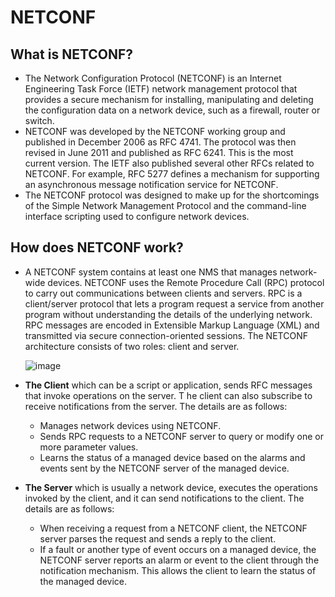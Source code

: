 # NETCONF
## What is NETCONF?
* The Network Configuration Protocol (NETCONF) is an Internet Engineering Task Force (IETF) network management protocol that provides a secure mechanism for installing,
manipulating and deleting the configuration data on a network device, such as a firewall, router or switch.
* NETCONF was developed by the NETCONF working group and published in December 2006 as RFC 4741. The protocol was then revised in June 2011 and published as RFC 6241. This is the most current version.
The IETF also published several other RFCs related to NETCONF. For example, RFC 5277 defines a mechanism for supporting an asynchronous message notification service for NETCONF.
* The NETCONF protocol was designed to make up for the shortcomings of the Simple Network Management Protocol and the command-line interface scripting used to configure network devices.

## How does NETCONF work?
* A NETCONF system contains at least one NMS that manages network-wide devices. NETCONF uses the Remote Procedure Call (RPC) protocol to carry out communications between clients and servers. RPC is a client/server protocol that lets a program request a service from another program without understanding the details of the underlying network.
RPC messages are encoded in Extensible Markup Language (XML) and transmitted via secure connection-oriented sessions. The NETCONF architecture consists of two roles: client and server.

  ![image](https://github.com/bmw-ece-ntust/internship/assets/145204053/7cb3f594-75b0-4fe8-9859-0383220136ff)

* **The Client** which can be a script or application, sends RFC messages that invoke operations on the server. T
he client can also subscribe to receive notifications from the server. The details are as follows:
    * Manages network devices using NETCONF.
    * Sends RPC requests to a NETCONF server to query or modify one or more parameter values.
    * Learns the status of a managed device based on the alarms and events sent by the NETCONF server of the managed device.
      
* **The Server** which is usually a network device, executes the operations invoked by the client, and it can send notifications to the client. The
details are as follows:
    * When receiving a request from a NETCONF client, the NETCONF server parses the request and sends a reply to the client.
    * If a fault or another type of event occurs on a managed device, the NETCONF server reports an alarm or event to the client through the notification mechanism.
      This allows the client to learn the status of the managed device.
